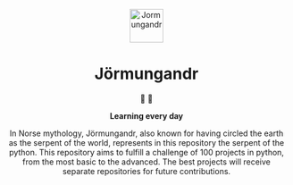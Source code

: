 
<p align="center">
  <a href="https://github.com/SamuelModesto">
      <img alt="Jormungandr" src="https://miro.medium.com/max/1200/1*9SKGgZi8KbGQUvvwbvCoGg.png" width="60" />
  </a>
</p>
<h1 align="center">
  Jörmungandr
</h1>

<p align="center">
   📄 🚀
</p>
<p align="center">
  <strong>
    Learning every day
  </strong>
</p>
<p align="center">
In Norse mythology, Jörmungandr, also known for having circled the earth as the serpent of the world, represents in this repository the serpent of the python.
This repository aims to fulfill a challenge of 100 projects in python, from the most basic to the advanced. The best projects will receive separate repositories for future contributions.
</p>

